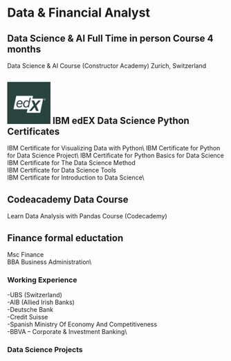 # Data & Financial Analyst

## Data Science & AI Full Time in person Course 4 months
Data Science & AI Course (Constructor Academy) Zurich, Switzerland

## <img src="edX_logo.png" alt="Alt text for your image" width="100"> IBM edEX Data Science Python Certificates
IBM Certificate for Visualizing Data with Python\ 
IBM Certificate for Python for Data Science Project\ 
IBM Certificate for Python Basics for Data Science\
IBM Certificate for The Data Science Method\
IBM Certificate for Data Science Tools\
IBM Certificate for Introduction to Data Science\ 

## Codeacademy Data Course
Learn Data Analysis with Pandas Course (Codecademy)

## Finance formal eductation
Msc Finance\
BBA Business Administration\

### Working Experience
-UBS (Switzerland)\
-AIB (Allied Irish Banks)\
-Deutsche Bank\
-Credit Suisse\
-Spanish Ministry Of Economy And Competitiveness\
-BBVA – Corporate & Investment Banking\

### Data Science Projects
